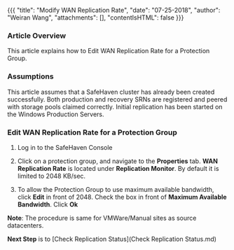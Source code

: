 {{{
  "title": "Modify WAN Replication Rate",
  "date": "07-25-2018",
  "author": "Weiran Wang",
  "attachments": [],
  "contentIsHTML": false
}}}

### Article Overview
This article explains how to Edit WAN Replication Rate for a Protection Group.

### Assumptions
This article assumes that a SafeHaven cluster has already been created successfully. Both production and recovery SRNs are registered and peered with storage pools claimed correctly. Initial replication has been started on the Windows Production Servers.

### Edit WAN Replication Rate for a Protection Group
1. Log in to the SafeHaven Console
2. Click on a protection group, and navigate to the **Properties** tab.
**WAN  Replication Rate** is located under **Replication Monitor**. By default it is limited to 2048 KB/sec.

3. To allow the Protection Group to use maximum available bandwidth, click **Edit** in front of 2048.
Check the box in front of **Maximum Available Bandwidth**. Click **Ok**

**Note**: The procedure is same for VMWare/Manual sites as source datacenters.

**Next Step** is to [Check Replication Status](Check Replication Status.md)
